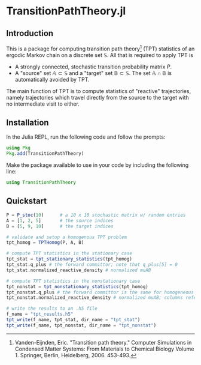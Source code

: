 # TransitionPathTheory.jl

## Introduction

This is a package for computing transition path theory[^fn1] (TPT) statistics of an ergodic Markov chain on a discrete set $\mathbb{S}$. All that is required to apply TPT is 

- A strongly connected, stochastic transition probability matrix $P$.
- A "source" set $\mathbb{A} \subset \mathbb{S}$ and a "target" set $\mathbb{B} \subset \mathbb{S}$. The set $\mathbb{A} \cap \mathbb{B}$ is automatically avoided by TPT.

The main function of TPT is to compute statistics of "reactive" trajectories, namely trajectories which travel directly from the source to the target with no intermediate visit to either.

## Installation

In the Julia REPL, run the following code and follow the prompts:

```julia
using Pkg
Pkg.add(TransitionPathTheory)
```

Make the package available to use in your code by including the following line:

```julia
using TransitionPathTheory
```

## Quickstart

```julia
P = P_stoc(10)      # a 10 x 10 stochastic matrix w/ random entries
A = [1, 2, 5]       # the source indices
B = [5, 9, 10]      # the target indices

# validate and setup a homogenous TPT problem
tpt_homog = TPTHomog(P, A, B)

# compute TPT statistics in the stationary case
tpt_stat = tpt_stationary_statistics(tpt_homog)
tpt_stat.q_plus # the forward committor; note that q_plus[5] = 0 
tpt_stat.normalized_reactive_density # normalized muAB

# compute TPT statistics in the nonstationary case
tpt_nonstat = tpt_nonstationary_statistics(tpt_homog)
tpt_nonstat.q_plus # the forward committor is the same for homogeneous problems
tpt_nonstat.normalized_reactive_density # normalized muAB; columns refer to increasing time

# write the results to an .h5 file
f_name = "tpt_results.h5"
tpt_write(f_name, tpt_stat, dir_name = "tpt_stat")
tpt_write(f_name, tpt_nonstat, dir_name = "tpt_nonstat")
```


[^fn1]: Vanden-Eijnden, Eric. "Transition path theory." Computer Simulations in Condensed Matter Systems: From Materials to Chemical Biology Volume 1. Springer, Berlin, Heidelberg, 2006. 453-493.
